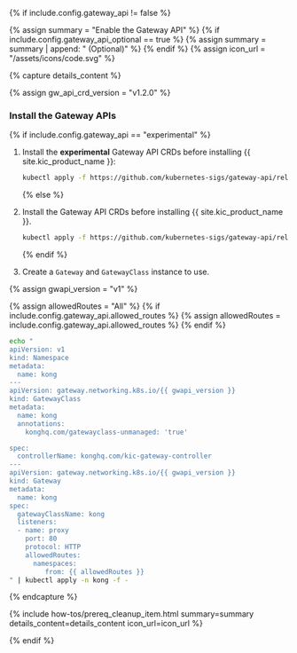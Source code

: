 {% if include.config.gateway_api != false %}

{% assign summary = "Enable the Gateway API" %}
{% if include.config.gateway_api_optional == true %}
{% assign summary = summary | append: " (Optional)" %}
{% endif %}
{% assign icon_url = "/assets/icons/code.svg" %}

{% capture details_content %}

{% assign gw_api_crd_version = "v1.2.0" %}

### Install the Gateway APIs

{% if include.config.gateway_api == "experimental" %}

1. Install the **experimental** Gateway API CRDs before installing {{ site.kic_product_name }}:

   ```bash
   kubectl apply -f https://github.com/kubernetes-sigs/gateway-api/releases/download/{{ gw_api_crd_version}}/experimental-install.yaml
   ```

   {% else %}

1. Install the Gateway API CRDs before installing {{ site.kic_product_name }}.

   <!-- kubectl apply -f https://github.com/kubernetes-sigs/gateway-api/releases/download/{{ gw_api_crd_version}}/standard-install.yaml -->

   ```bash
   kubectl apply -f https://github.com/kubernetes-sigs/gateway-api/releases/download/{{ gw_api_crd_version}}/standard-install.yaml
   ```

   {% endif %}

1. Create a `Gateway` and `GatewayClass` instance to use.

{% assign gwapi_version = "v1" %}

{% assign allowedRoutes = "All" %}
{% if include.config.gateway_api.allowed_routes %}
{% assign allowedRoutes = include.config.gateway_api.allowed_routes %}
{% endif %}

```bash
echo "
apiVersion: v1
kind: Namespace
metadata:
  name: kong
---
apiVersion: gateway.networking.k8s.io/{{ gwapi_version }}
kind: GatewayClass
metadata:
  name: kong
  annotations:
    konghq.com/gatewayclass-unmanaged: 'true'

spec:
  controllerName: konghq.com/kic-gateway-controller
---
apiVersion: gateway.networking.k8s.io/{{ gwapi_version }}
kind: Gateway
metadata:
  name: kong
spec:
  gatewayClassName: kong
  listeners:
  - name: proxy
    port: 80
    protocol: HTTP
    allowedRoutes:
      namespaces:
         from: {{ allowedRoutes }}
" | kubectl apply -n kong -f -
```

{% endcapture %}

{% include how-tos/prereq_cleanup_item.html summary=summary details_content=details_content icon_url=icon_url %}

{% endif %}
